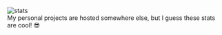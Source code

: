 ![stats](https://github-readme-stats.vercel.app/api?username=nzxl101&show_icons=true&theme=radical)  
My personal projects are hosted somewhere else, but I guess these stats are cool! 😎
